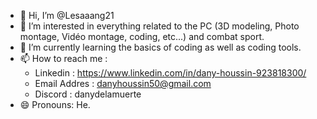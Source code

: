 - 👋 Hi, I’m @Lesaaang21
- 👀 I’m interested in everything related to the PC (3D modeling, Photo montage, Vidéo montage, coding, etc...) and combat sport.
- 🌱 I’m currently learning the basics of coding as well as coding tools.
- 📫 How to reach me :
    - Linkedin : https://www.linkedin.com/in/dany-houssin-923818300/
    - Email Addres : danyhoussin50@gmail.com
    - Discord : danydelamuerte
- 😄 Pronouns: He.

<!---
Lesaaang21/Lesaaang21 is a ✨ special ✨ repository because its `README.md` (this file) appears on your GitHub profile.
You can click the Preview link to take a look at your changes.
--->
